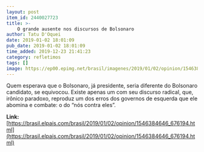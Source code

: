 ```yaml
---
layout: post
item_id: 2440027723
title: >-
    O grande ausente nos discursos de Bolsonaro
author: Tatu D'Oquei
date: 2019-01-02 18:01:09
pub_date: 2019-01-02 18:01:09
time_added: 2019-12-23 21:41:23
category: refletimos
tags: []
image: https://ep00.epimg.net/brasil/imagenes/2019/01/02/opinion/1546384646_676194_1546385041_rrss_normal.jpg
---
```


Quem esperava que o Bolsonaro, já presidente, seria diferente do Bolsonaro candidato, se equivocou. Existe apenas um com seu discurso radical, que, irônico paradoxo, reproduz um dos erros dos governos de esquerda que ele abomina e combate: o do “nós contra eles”.

**Link:** [https://brasil.elpais.com/brasil/2019/01/02/opinion/1546384646_676194.html](https://brasil.elpais.com/brasil/2019/01/02/opinion/1546384646_676194.html)

